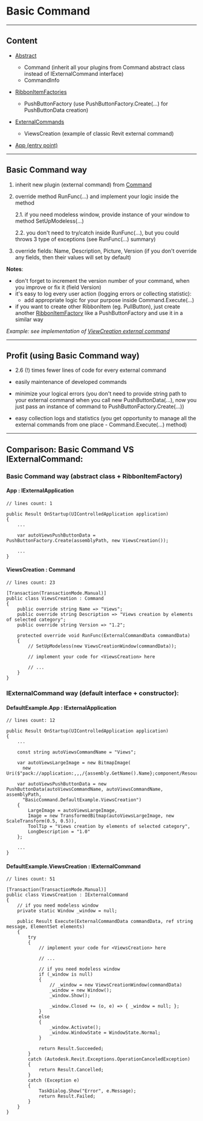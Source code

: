 # Basic Command

---

## Content

- [Abstract](https://github.com/novikov-ai/revit-basic-command/tree/main/BasicCommand/Abstract)
    - Command (inherit all your plugins from Command abstract class instead of IExternalCommand interface)
    - CommandInfo
  

- [RibbonItemFactories](https://github.com/novikov-ai/revit-basic-command/tree/main/BasicCommand/RibbonItemFactories)
    - PushButtonFactory (use PushButtonFactory.Create(...) for PushButtonData creation)
  

- [ExternalCommands](https://github.com/novikov-ai/revit-basic-command/tree/main/BasicCommand/ExternalCommands)
    - ViewsCreation (example of classic Revit external command)
  

- [App (entry point)](https://github.com/novikov-ai/revit-basic-command/blob/main/BasicCommand/App.cs)

---

## Basic Command way

1. inherit new plugin (external command) from [Command](https://github.com/novikov-ai/revit-basic-command/blob/main/BasicCommand/Abstract/Command.cs)

2. override method RunFunc(...) and implement your logic inside the method 
   
    2.1. if you need modeless window, provide instance of your window to method SetUpModeless(...)
   
    2.2. you don't need to try/catch inside RunFunc(...), but you could throws 3 type of exceptions (see RunFunc(...) summary)

3. override fields: Name, Description, Picture, Version (if you don't override any fields, then their values will set by default)

**Notes**:
- don't forget to increment the version number of your command, when you improve or fix it (field Version)
- it's easy to log every user action (logging errors or collecting statistic):
  - add appropriate logic for your purpose inside Command.Execute(...)
- if you want to create other RibbonItem (eg. PullButton), just create another [RibbonItemFactory](https://github.com/novikov-ai/revit-basic-command/tree/main/BasicCommand/RibbonItemFactories) like a PushButtonFactory and use it in a similar way

*Example: see implementation of [ViewCreation external command](https://github.com/novikov-ai/revit-basic-command/blob/main/BasicCommand/ExternalCommands/ViewsCreation.cs)*

---

## Profit (using Basic Command way)

- 2.6 (!) times fewer lines of code for every external command
  
- easily maintenance of developed commands
  
- minimize your logical errors (you don't need to provide string path to your external command when you call new PushButtonData(...), now you just pass an instance of command to PushButtonFactory.Create(...))

- easy collection logs and statistics (you get opportunity to manage all the external commands from one place - Command.Execute(...) method)

---

## Comparison: Basic Command VS IExternalCommand:

### Basic Command way (abstract class + RibbonItemFactory)

#### App : IExternalApplication
~~~
// lines count: 1

public Result OnStartup(UIControlledApplication application)
{
    ...
    
    var autoViewsPushButtonData = PushButtonFactory.Create(assemblyPath, new ViewsCreation());
    
    ...
}
~~~

#### ViewsCreation : Command
~~~
// lines count: 23

[Transaction(TransactionMode.Manual)]
public class ViewsCreation : Command
{
    public override string Name => "Views";
    public override string Description => "Views creation by elements of selected category";
    public override string Version => "1.2";
            
    protected override void RunFunc(ExternalCommandData commandData)
    {
        // SetUpModeless(new ViewsCreationWindow(commandData));
                    
        // implement your code for <ViewsCreation> here 
                    
        // ...
    }
}
~~~

### IExternalCommand way (default interface + constructor):
#### DefaultExample.App : IExternalApplication
~~~
// lines count: 12

public Result OnStartup(UIControlledApplication application)
{
    ...

    const string autoViewsCommandName = "Views";
    
    var autoViewsLargeImage = new BitmapImage(
      new Uri($"pack://application:,,,/{assembly.GetName().Name};component/Resources/unknown.png"));

    var autoViewsPushButtonData = new PushButtonData(autoViewsCommandName, autoViewsCommandName, assemblyPath,
      "BasicCommand.DefaultExample.ViewsCreation")
    {
        LargeImage = autoViewsLargeImage,
        Image = new TransformedBitmap(autoViewsLargeImage, new ScaleTransform(0.5, 0.5)),
        ToolTip = "Views creation by elements of selected category",
        LongDescription = "1.0"
    };
    
    ...
}
~~~

#### DefaultExample.ViewsCreation : IExternalCommand
~~~
// lines count: 51

[Transaction(TransactionMode.Manual)]
public class ViewsCreation : IExternalCommand
{
    // if you need modeless window
    private static Window _window = null;
  
    public Result Execute(ExternalCommandData commandData, ref string message, ElementSet elements)
    {
        try
        {
            // implement your code for <ViewsCreation> here 
    
            // ...
    
            // if you need modeless window
            if (_window is null)
            {
                // _window = new ViewsCreationWindow(commandData)
                _window = new Window();
                _window.Show();
    
                _window.Closed += (o, e) => { _window = null; };
            }
            else
            {
                _window.Activate();
                _window.WindowState = WindowState.Normal;
            }
    
            return Result.Succeeded;
        }
        catch (Autodesk.Revit.Exceptions.OperationCanceledException)
        {
            return Result.Cancelled;
        }
        catch (Exception e)
        {
            TaskDialog.Show("Error", e.Message);
            return Result.Failed;
        }
    }
}
~~~